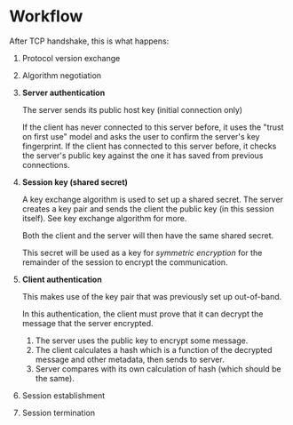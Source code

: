 # Workflow

After TCP handshake, this is what happens:

1. Protocol version exchange

2. Algorithm negotiation

3. **Server authentication**

    The server sends its public host key (initial connection only)

    If the client has never connected to this server before, it uses the "trust on first use" model and asks the user to confirm the server's key fingerprint. If the client has connected to this server before, it checks the server's public key against the one it has saved from previous connections.

4. **Session key (shared secret)**
    
    A key exchange algorithm is used to set up a shared secret. The server creates a key pair and sends the client the public key (in this session itself). See key exchange algorithm for more.

    Both the client and the server will then have the same shared secret.
    
    This secret will be used as a key for _symmetric encryption_ for the remainder of the session to encrypt the communication.
    
5. **Client authentication**
    
    This makes use of the key pair that was previously set up out-of-band.

    In this authentication, the client must prove that it can decrypt the message that the server encrypted.

    1. The server uses the public key to encrypt some message.
    2. The client calculates a hash which is a function of the decrypted message and other metadata, then sends to server.
    3. Server compares with its own calculation of hash (which should be the same).

6. Session establishment

7. Session termination

